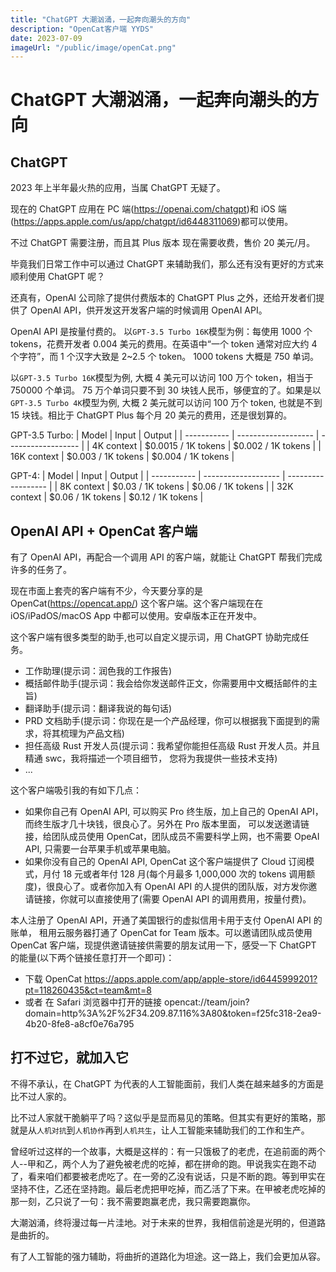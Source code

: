 ```yaml
---
title: "ChatGPT 大潮汹涌，一起奔向潮头的方向"
description: "OpenCat客户端 YYDS"
date: 2023-07-09
imageUrl: "/public/image/openCat.png"
---
```


# ChatGPT 大潮汹涌，一起奔向潮头的方向

## ChatGPT

2023 年上半年最火热的应用，当属 ChatGPT 无疑了。

现在的 ChatGPT 应用在 PC 端(https://openai.com/chatgpt)和 iOS 端(https://apps.apple.com/us/app/chatgpt/id6448311069)都可以使用。

不过 ChatGPT 需要注册，而且其 Plus 版本 现在需要收费，售价 20 美元/月。

毕竟我们日常工作中可以通过 ChatGPT 来辅助我们，那么还有没有更好的方式来顺利使用 ChatGPT 呢？

还真有，OpenAI 公司除了提供付费版本的 ChatGPT Plus 之外，还给开发者们提供了 OpenAI API，供开发这开发客户端的时候调用 OpenAI API。

OpenAI API 是按量付费的。 以`GPT-3.5 Turbo 16K`模型为例：每使用 1000 个 tokens，花费开发者 0.004 美元的费用。在英语中“一个 token 通常对应大约 4 个字符”，而 1 个汉字大致是 2~2.5 个 token。 1000 tokens 大概是 750 单词。

以`GPT-3.5 Turbo 16K`模型为例, 大概 4 美元可以访问 100 万个 token，相当于 750000 个单词。 75 万个单词只要不到 30 块钱人民币，够便宜的了。如果是以`GPT-3.5 Turbo 4K`模型为例, 大概 2 美元就可以访问 100 万个 token, 也就是不到 15 块钱。相比于 ChatGPT Plus 每个月 20 美元的费用，还是很划算的。

GPT-3.5 Turbo:
| Model | Input | Output |
| ----------- | ------------------- | ------------------ |
| 4K context | $0.0015 / 1K tokens | $0.002 / 1K tokens |
| 16K context | $0.003 / 1K tokens | $0.004 / 1K tokens |

GPT-4:
| Model | Input | Output |
| ----------- | ------------------- | ------------------ |
| 8K context | $0.03 / 1K tokens | $0.06 / 1K tokens |
| 32K context | $0.06 / 1K tokens | $0.12 / 1K tokens |

## OpenAI API + OpenCat 客户端

有了 OpenAI API，再配合一个调用 API 的客户端，就能让 ChatGPT 帮我们完成许多的任务了。

现在市面上套壳的客户端有不少，今天要分享的是 OpenCat(https://opencat.app/) 这个客户端。这个客户端现在在 iOS/iPadOS/macOS App 中都可以使用。安卓版本正在开发中。

这个客户端有很多类型的助手,也可以自定义提示词，用 ChatGPT 协助完成任务。

- 工作助理(提示词：润色我的工作报告)
- 概括邮件助手(提示词：我会给你发送邮件正文，你需要用中文概括邮件的主旨)
- 翻译助手(提示词：翻译我说的每句话)
- PRD 文档助手(提示词：你现在是一个产品经理，你可以根据我下面提到的需求，将其梳理为产品文档)
- 担任高级 Rust 开发人员(提示词：我希望你能担任高级 Rust 开发人员。并且精通 swc，我将描述一个项目细节， 您将为我提供一些技术支持)
- ...

这个客户端吸引我的有如下几点：

- 如果你自己有 OpenAI API, 可以购买 Pro 终生版，加上自己的 OpenAI API， 而终生版才几十块钱，很良心了。另外在 Pro 版本里面， 可以发送邀请链接，给团队成员使用 OpenCat，团队成员不需要科学上网，也不需要 OpeAI API, 只需要一台苹果手机或苹果电脑。
- 如果你没有自己的 OpenAI API, OpenCat 这个客户端提供了 Cloud 订阅模式，月付 18 元或者年付 128 月(每个月最多 1,000,000 次的 tokens 调用额度)，很良心了。或者你加入有 OpenAI API 的人提供的团队版，对方发你邀请链接，你就可以直接使用了(需要 OpenAI API 的调用费用，按量付费)。

本人注册了 OpenAI API，开通了美国银行的虚拟信用卡用于支付 OpenAI API 的账单， 租用云服务器打通了 OpenCat for Team 版本。可以邀请团队成员使用 OpenCat 客户端，现提供邀请链接供需要的朋友试用一下，感受一下 ChatGPT 的能量(以下两个链接任意打开一个即可)：

- 下载 OpenCat https://apps.apple.com/app/apple-store/id6445999201?pt=118260435&ct=team&mt=8
- 或者 在 Safari 浏览器中打开的链接 opencat://team/join?domain=http%3A%2F%2F34.209.87.116%3A80&token=f25fc318-2ea9-4b20-8fe8-a8cf0e76a795

## 打不过它，就加入它

不得不承认，在 ChatGPT 为代表的人工智能面前，我们人类在越来越多的方面是比不过人家的。

比不过人家就干脆躺平了吗？这似乎是显而易见的策略。但其实有更好的策略，那就是从`人机对抗`到`人机协作`再到`人机共生`，让人工智能来辅助我们的工作和生产。

曾经听过这样的一个故事，大概是这样的：有一只饿极了的老虎，在追前面的两个人--甲和乙，两个人为了避免被老虎的吃掉，都在拼命的跑。甲说我实在跑不动了，看来咱们都要被老虎吃了。在一旁的乙没有说话，只是不断的跑。等到甲实在坚持不住，乙还在坚持跑。最后老虎把甲吃掉，而乙活了下来。在甲被老虎吃掉的那一刻，乙只说了一句：我不需要跑赢老虎，我只需要跑赢你。

大潮汹涌，终将漫过每一片洼地。对于未来的世界，我相信前途是光明的，但道路是曲折的。

有了人工智能的强力辅助，将曲折的道路化为坦途。这一路上，我们会更加从容。
